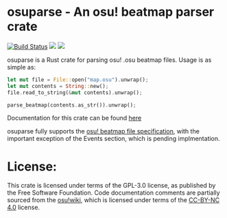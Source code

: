 # osuparse - An osu! beatmap parser crate

[![Build Status](https://travis-ci.org/eltrufas/osuparse.svg?branch=master)](https://travis-ci.org/eltrufas/osuparse)
[![](http://meritbadge.herokuapp.com/osuparse)](https://crates.io/crates/osuparse)<Paste>
[![](https://img.shields.io/crates/l/osuparse.svg)](https://github.com/eltrufas/osuparse/blob/master/LICENSE)

osuparse is a Rust crate for parsing osu! .osu beatmap files. Usage is as simple as:

```rust
let mut file = File::open("map.osu").unwrap();
let mut contents = String::new();
file.read_to_string(&mut contents).unwrap();

parse_beatmap(contents.as_str()).unwrap();
```

Documentation for this crate can be found [here](https://docs.rs/osuparse/0.1.0/osuparse/)

osuparse fully supports the [osu! beatmap file specification](https://osu.ppy.sh/help/wiki/osu!_File_Formats/Osu_(file_format)),
with the important exception of the Events section, which is pending
implmentation.

# License:

This crate is licensed under terms of the GPL-3.0 license, as published by the Free Software Foundation.
Code documentation comments are partially sourced from the [osu!wiki](https://github.com/ppy/osu-wiki),
which is licensed under terms of the [CC-BY-NC 4.0](https://creativecommons.org/licenses/by-nc/4.0/legalcode) license.
